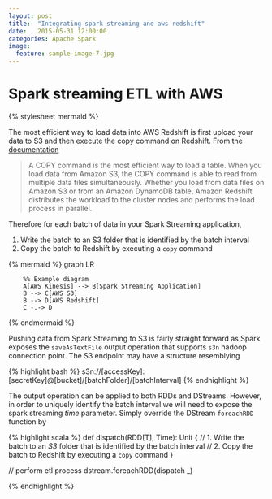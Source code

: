 ```yaml
---
layout: post
title:  "Integrating spark streaming and aws redshift"
date:   2015-05-31 12:00:00
categories: Apache Spark
image:
  feature: sample-image-7.jpg
---
```


# Spark streaming ETL with AWS

{% stylesheet mermaid %}

The most efficient way to load data into AWS Redshift is first upload your data to S3 and then execute the copy command on Redshift. From the [documentation](http://docs.aws.amazon.com/redshift/latest/dg/t_Loading_data.html)

>A COPY command is the most efficient way to load a table. When you load data from Amazon S3, the COPY command is able to read from multiple data files simultaneously. Whether you load from data files on Amazon S3 or from an Amazon DynamoDB table, Amazon Redshift distributes the workload to the cluster nodes and performs the load process in parallel.

Therefore for each batch of data in your Spark Streaming application,  

1. Write the batch to an S3 folder that is identified by the batch interval   
2. Copy the batch to Redshift by executing a `copy` command

{% mermaid %}
        graph LR
        
        %% Example diagram
        A[AWS Kinesis] --> B[Spark Streaming Application]
        B --> C[AWS S3]
        B --> D[AWS Redshift]
        C -.-> D
{% endmermaid %}

Pushing data from Spark Streaming to S3 is fairly straight forward as Spark exposes the `saveAsTextFile` output operation that supports `s3n` hadoop connection point. The S3 endpoint may have a structure resemblying

{% highlight bash %}
s3n://[accessKey]:[secretKey]@[bucket]/[batchFolder]/[batchInterval]
{% endhighlight %}

The output operation can be applied to both RDDs and DStreams. However, in order to uniquely identify the batch interval we will need to expose the spark streaming _time_ parameter. Simply override the DStream `foreachRDD` function by

{% highlight scala %}
def dispatch(RDD[T], Time): Unit {
    // 1. Write the batch to an _S3_ folder that is identified by the batch interval 
    // 2. Copy the batch to Redshift by executing a `copy` command
}

// perform etl process
dstream.foreachRDD(dispatch _)

{% endhighlight %}






